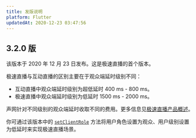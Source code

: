 ```yaml
---
title: 发版说明
platform: Flutter
updatedAt: 2020-12-23 03:47:56
---
```


## 3.2.0 版

该版本于 2020 年 12 月 23 日发布。这是极速直播的首个版本。

极速直播与互动直播的区别主要在于观众端延时级别不同：

- 互动直播中观众端延时级别为超低延时 400 ms - 800 ms。
- 极速直播中观众端延时级别为低延时 1500 ms - 2000 ms。

声网针对不同级别的观众端延时收取不同的费用。更多信息见[极速直播产品概述](/cn/live-streaming/product_live_standard)。

你可通过该版本中的 [`setClientRole`](./API%20Reference/flutter/rtc_channel/RtcChannel/setClientRole.html) 方法将用户角色设置为观众、用户级别设置为低延时来实现极速直播场景。
